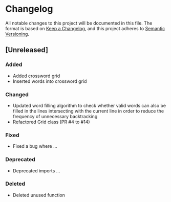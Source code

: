 # Changelog

All notable changes to this project will be documented in this file.
The format is based on [Keep a Changelog](https://keepachangelog.com/en/1.0.0/), 
and this project adheres to [Semantic Versioning](https://semver.org/spec/v2.0.0.html).

## [Unreleased]
### Added
- Added crossword grid
- Inserted words into crossword grid

### Changed
- Updated word filling algorithm to check whether valid words can also be filled in the lines 
intersecting with the current line in order to reduce the frequency of unnecessary backtracking
- Refactored Grid class (PR #4 to #14)

### Fixed
- Fixed a bug where ...

### Deprecated
- Deprecated imports ...

### Deleted
- Deleted unused function 


